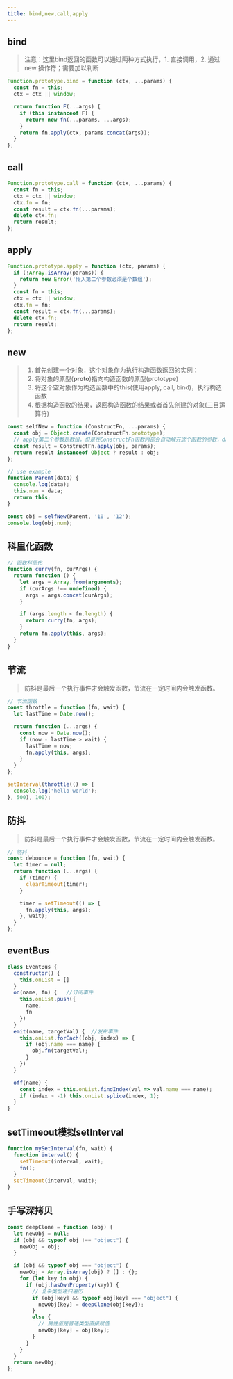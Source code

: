 ```yaml
---
title: bind,new,call,apply
---
```


## bind
> 注意：这里bind返回的函数可以通过两种方式执行，1. 直接调用，2. 通过new 操作符；需要加以判断

```javascript
Function.prototype.bind = function (ctx, ...params) {
  const fn = this;
  ctx = ctx || window;

  return function F(...args) {
    if (this instanceof F) {
      return new fn(...params, ...args);
    } 
    return fn.apply(ctx, params.concat(args));
  }
};
```

## call
```javascript
Function.prototype.call = function (ctx, ...params) {
  const fn = this;
  ctx = ctx || window;
  ctx.fn = fn;
  const result = ctx.fn(...params);
  delete ctx.fn;
  return result;
};
```

## apply

```javascript
Function.prototype.apply = function (ctx, params) {
  if (!Array.isArray(params)) {
    return new Error('传入第二个参数必须是个数组');
  }
  const fn = this;
  ctx = ctx || window;
  ctx.fn = fn;
  const result = ctx.fn(...params);
  delete ctx.fn;
  return result;
};
```

## new
> 1. 首先创建一个对象，这个对象作为执行构造函数返回的实例；
> 2. 将对象的原型(__proto__)指向构造函数的原型(prototype)
> 3. 将这个空对象作为构造函数中的this(使用apply, call, bind)，执行构造函数
> 4. 根据构造函数的结果，返回构造函数的结果或者首先创建的对象(三目运算符)

```javascript
const selfNew = function (ConstructFn, ...params) {
  const obj = Object.create(ConstructFn.prototype);
  // apply第二个参数是数组，但是在ConstructFn函数内部会自动解开这个函数的参数，data会自动变为第一项
  const result = ConstructFn.apply(obj, params);
  return result instanceof Object ? result : obj;
};

// use example
function Parent(data) {
  console.log(data);
  this.num = data;
  return this;
}

const obj = selfNew(Parent, '10', '12');
console.log(obj.num);
```

## 科里化函数
```js
// 函数科里化
function curry(fn, curArgs) {
  return function () {
    let args = Array.from(arguments);
    if (curArgs !== undefined) {
      args = args.concat(curArgs);
    }

    if (args.length < fn.length) {
      return curry(fn, args);
    }
    return fn.apply(this, args);
  }
}
```

## 节流
> 防抖是最后一个执行事件才会触发函数，节流在一定时间内会触发函数。
```js
// 节流函数
const throttle = function (fn, wait) {
  let lastTime = Date.now();

  return function (...args) {
    const now = Date.now();
    if (now - lastTime > wait) {
      lastTime = now;
      fn.apply(this, args);
    }
  }
};

setInterval(throttle(() => {
  console.log('hello world');
}, 500), 100);
```

## 防抖
> 防抖是最后一个执行事件才会触发函数，节流在一定时间内会触发函数。
```js
// 防抖
const debounce = function (fn, wait) {
  let timer = null;
  return function (...args) {
    if (timer) {
      clearTimeout(timer);
    }

    timer = setTimeout(() => {
      fn.apply(this, args);
    }, wait);
  }
};
```

## eventBus
```js
class EventBus {
  constructor() {
    this.onList = []
  }
  on(name, fn) {   //订阅事件
    this.onList.push({
      name,
      fn
    })
  }
  emit(name, targetVal) {  //发布事件
    this.onList.forEach((obj, index) => {
      if (obj.name === name) {
        obj.fn(targetVal);
      }
    })
  }

  off(name) {
    const index = this.onList.findIndex(val => val.name === name);
    if (index > -1) this.onList.splice(index, 1);
  }
}
```

## setTimeout模拟setInterval
```js
function mySetInterval(fn, wait) {
  function interval() {
    setTimeout(interval, wait);
    fn();
  }
  setTimeout(interval, wait);
}
```

## 手写深拷贝
```js
const deepClone = function (obj) {
  let newObj = null;
  if (obj && typeof obj !== "object") {
    newObj = obj;
  }

  if (obj && typeof obj === "object") {
    newObj = Array.isArray(obj) ? [] : {};
    for (let key in obj) {
      if (obj.hasOwnProperty(key)) {
        // 复杂类型递归遍历
        if (obj[key] && typeof obj[key] === "object") {
          newObj[key] = deepClone(obj[key]);
        }
        else {
          // 属性值是普通类型直接赋值
          newObj[key] = obj[key];
        }
      }
    }
  }
  return newObj;
};
```
